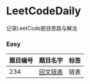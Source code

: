 # LeetCodeDaily
记录LeetCode题目思路与解法  </br>

### Easy  


 题目编号 | 题目名字 |  标签  |
-|-|-
 234 | [回文链表](https://github.com/Kong-xyZ/LeetCodeDaily/blob/master/easy/234.%E5%9B%9E%E6%96%87%E9%93%BE%E8%A1%A8.md) | 链表 |

